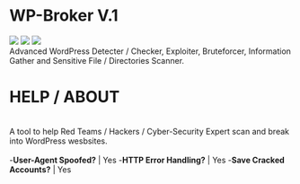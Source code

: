 # WP-Broker V.1
<img src="https://img.shields.io/badge/Python-3.X.X-critical.svg"> <img src="https://img.shields.io/badge/OS-Win%20%2F%20Unix%20%2F%20OSX-success.svg"> <img src="https://img.shields.io/badge/Version-1.0%20--%20First%20Version-yellow.svg"><br>
Advanced WordPress Detecter / Checker, Exploiter, Bruteforcer, Information Gather and Sensitive File / Directories Scanner.</br>

# HELP / ABOUT
<br>A tool to help Red Teams / Hackers / Cyber-Security Expert scan and break into WordPress wesbsites.</br>
<br>
-<b>User-Agent Spoofed?</b> | Yes
-<b>HTTP Error Handling?</b> | Yes
-<b>Save Cracked Accounts?</b> | Yes
</br>
